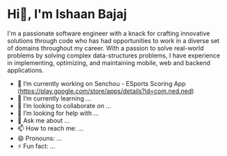 # Hi👋, I'm Ishaan Bajaj

I'm a passionate software engineer with a knack for crafting innovative solutions through
code who has had opportunities to work in a diverse set of domains throughout my career.
With a passion to solve real-world problems by solving complex data-structures problems,
I have experience in implementing, optimizing, and maintaining
mobile, web and backend applications.


- 🔭 I’m currently working on Senchou - ESports Scoring App (https://play.google.com/store/apps/details?id=com.ned.ned)
- 🌱 I’m currently learning ...
- 👯 I’m looking to collaborate on ...
- 🤔 I’m looking for help with ...
- 💬 Ask me about ...
- 📫 How to reach me: ...
- 😄 Pronouns: ...
- ⚡ Fun fact: ...

